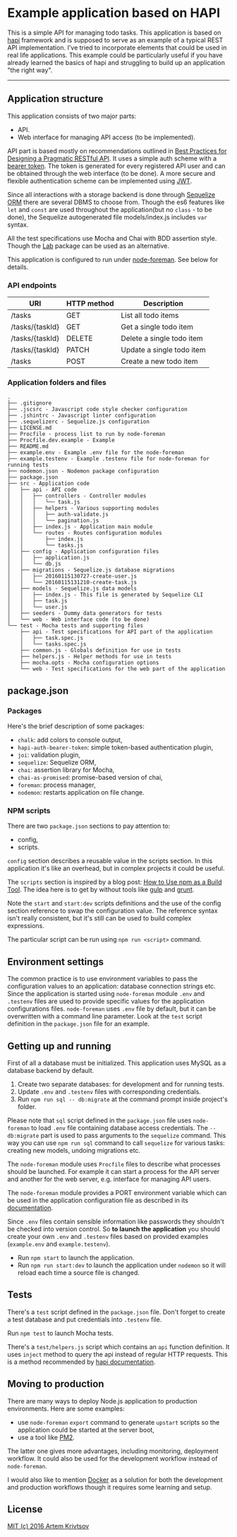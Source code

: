 # Example application based on HAPI

This is a simple API for managing todo tasks. This application is based
on [hapi](http://hapijs.com) framework and is supposed
to serve as an example of a typical REST API implementation. I've tried to
incorporate elements that could be used in real life applications. This example
could be particularly useful if you have already learned the basics of hapi
and struggling to build up an application "the right way".

---
## Application structure

This application consists of two major parts:

- API.
- Web interface for managing API access (to be implemented).

API part is based mostly on recommendations outlined in
[Best Practices for Designing a Pragmatic RESTful
API](http://www.vinaysahni.com/best-practices-for-a-pragmatic-restful-api).
It uses a simple auth scheme with
a [bearer token](https://github.com/johnbrett/hapi-auth-bearer-token).
The token is generated for every registered API user and can be obtained
through the web interface (to be done).
A more secure and flexible authentication scheme can be implemented using
[JWT](https://github.com/dwyl/learn-json-web-tokens).

Since all interactions with a storage backend is done through
[Sequelize ORM](http://sequelizejs.com) there are several DBMS to choose from.
Though the es6 features like `let` and `const` are used throughout
the application(but no `class` - to be done), the Sequelize autogenerated file
models/index.js includes `var` syntax.

All the test specifications use Mocha and Chai with BDD assertion style. Though
the [Lab](https://github.com/hapijs/lab) package can be used as an alternative.

This application is configured to run under
[node-foreman](https://github.com/strongloop/node-foreman). See below
for details.

### API endpoints

URI|HTTP method|Description
---|-----------|-----------
/tasks|GET|List all todo items
/tasks/{taskId}|GET|Get a single todo item
/tasks/{taskId}|DELETE|Delete a single todo item
/tasks/{taskId}|PATCH|Update a single todo item
/tasks|POST|Create a new todo item

### Application folders and files

```
.
├── .gitignore
├── .jscsrc - Javascript code style checker configuration
├── .jshintrc - Javascript linter configuration
├── .sequelizerc - Sequelize.js configuration
├── LICENSE.md
├── Procfile - process list to run by node-foreman
├── Procfile.dev.example - Example
├── README.md
├── example.env - Example .env file for the node-foreman
├── example.testenv - Example .testenv file for node-foreman for running tests
├── nodemon.json - Nodemon package configuration
├── package.json
├── src - Application code
│   ├── api - API code
│   │   ├── controllers - Controller modules
│   │   │   └── task.js
│   │   ├── helpers - Various supporting modules
│   │   │   ├── auth-validate.js
│   │   │   └── pagination.js
│   │   ├── index.js - Application main module
│   │   └── routes - Routes configuration modules
│   │       ├── index.js
│   │       └── tasks.js
│   ├── config - Application configuration files
│   │   ├── application.js
│   │   └── db.js
│   ├── migrations - Sequelize.js database migrations
│   │   ├── 20160115130727-create-user.js
│   │   └── 20160115131210-create-task.js
│   ├── models - Sequelize.js data models
│   │   ├── index.js - This file is generated by Sequelize CLI
│   │   ├── task.js
│   │   └── user.js
│   ├── seeders - Dummy data generators for tests
│   └── web - Web interface code (to be done)
└── test - Mocha tests and supporting files
    ├── api - Test specifications for API part of the application
    │   ├── task.spec.js
    │   └── tasks.spec.js
    ├── common.js - Globals definition for use in tests
    ├── helpers.js - Helper methods for use in tests
    ├── mocha.opts - Mocha configuration options
    └── web - Test specifications for the web part of the application
```

## package.json

### Packages

Here's the brief description of some packages:

- `chalk`: add colors to console output,
- `hapi-auth-bearer-token`: simple token-based authentication plugin,
- `joi`: validation plugin,
- `sequelize`: Sequelize ORM,
- `chai`: assertion library for Mocha,
- `chai-as-promised`: promise-based version of chai,
- `foreman`: process manager,
- `nodemon`: restarts application on file change.

### NPM scripts

There are two `package.json` sections to pay attention to:

- config,
- scripts.

`config` section describes a reusable value in the scripts section. In this
application it's like an overhead, but in complex projects it could be
useful.

The `scripts` section is inspired by a blog post:
[How to Use npm as a Build Tool](http://blog.keithcirkel.co.uk/how-to-use-npm-as-a-build-tool/).
The idea here is to get by without tools like [gulp](http://gulpjs.com)
and [grunt](http://gruntjs.com).

Note the `start` and `start:dev` scripts definitions and the use of the config
section reference to swap the configuration value. The reference syntax
isn't really consistent, but it's still can be used to build complex
expressions.

The particular script can be run using `npm run <script>` command.

## Environment settings

The common practice is to use environment variables to pass the configuration
values to an application: database connection strings etc. Since the application
is started using `node-foreman` module `.env` and `.testenv` files are used
to provide specific values for the application configurations files.
`node-foreman` uses `.env` file by default, but it can be overwritten
with a command line parameter. Look at the `test` script definition
in the `package.json` file for an example.

## Getting up and running

First of all a database must be initialized. This application uses MySQL as
a database backend by default.

1. Create two separate databases: for development and for running tests.
2. Update `.env` and `.testenv` files with corresponding credentials.
3. Run `npm run sql -- db:migrate` at the command prompt inside project's
folder.

Please note that `sql` script defined in the `package.json` file uses
`node-foreman` to load `.env` file containing database access credentials.
The `-- db:migrate` part is used to pass arguments to the `sequelize` command.
This way you can use `npm run sql` command to call `sequelize` for various
tasks: creating new models, undoing migrations etc.

The `node-foreman` module uses `Procfile` files to describe what processes
should be launched. For example it can start a process for the API server
and another for the web server, e.g. interface for managing API users.

The `node-foreman` module provides a PORT environment variable which can be used
in the application configuration file as described in its
[documentation](https://github.com/strongloop/node-foreman#advanced-usage).

Since `.env` files contain sensible information like passwords they shouldn't
be checked into version control. So **to launch the application** you should
create your own `.env` and `.testenv` files based on provided examples
(`example.env` and `example.testenv`).

- Run `npm start` to launch the application.
- Run `npm run start:dev` to launch the application under `nodemon` so it
will reload each time a source file is changed.

## Tests

There's a `test` script defined in the `package.json` file. Don't forget
to create a test database and put credentials into `.testenv` file.

Run `npm test` to launch Mocha tests.

There's a `test/helpers.js` script which contains an `api` function
definition. It uses `inject` method to query the api instead of regular HTTP
requests. This is a method recommended by
[hapi documentation](http://hapijs.com/api#serverinjectoptions-callback).

## Moving to production

There are many ways to deploy Node.js application to production environments.
Here are some examples:

- use `node-foreman` `export` command to generate `upstart` scripts so the
application could be started at the server boot,
- use a tool like [PM2](http://pm2.keymetrics.io).

The latter one gives more advantages, including monitoring, deployment workflow.
It could also be used for the development workflow instead of `node-foreman`.

I would also like to mention [Docker](http://docker.com) as a solution for both
the development and production workflows though it requires some learning
and setup.

## License

[MIT (c) 2016 Artem Krivtsov](./LICENSE.md)
